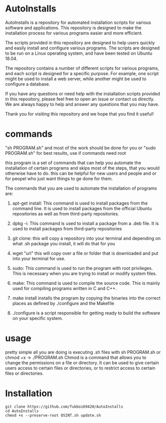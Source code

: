 # AutoInstalls

AutoInstalls is a repository for automated installation scripts for various software and applications. This repository is designed to make the installation process for various programs easier and more efficient. 

The scripts provided in this repository are designed to help users quickly and easily install and configure various programs. The scripts are designed to be run on a Linux operating system, and have been tested on Ubuntu 18.04. 

The repository contains a number of different scripts for various programs, and each script is designed for a specific purpose. For example, one script might be used to install a web server, while another might be used to configure a database.

If you have any questions or need help with the installation scripts provided in this repository, please feel free to open an issue or contact us directly. We are always happy to help and answer any questions that you may have.

Thank you for visiting this repository and we hope that you find it useful!
# commands
"sh PROGRAM.sh" and most of the work should be done for you
or "sudo PROGRAM.sh" for best results, use if commands need root

this program is a set of commands that can help you automate the installation of certain programs and skips most of the steps, that you would otherwise have to do. this can be helpful for new users and people and or for peopel who just want things to ge done for them.

The commands that you are used to automate the installation of programs are:

1. apt-get install: This command is used to install packages from the command line. It is used to install packages from the official Ubuntu repositories as well as from third-party repositories.

2. dpkg -i: This command is used to install a package from a .deb file. It is used to install packages from third-party repositories

3. git clone: this will copy a repository into your terminal and depending on what .sh package you install, it will do that for you

4. wget "url" this will copy over a file or folder that is downloaded and put into your terminal for use.

5. sudo: This command is used to run the program with root privileges. This is necessary when you are trying to install or modify system files.

6. make: This command is used to compile the source code. This is mainly used for compiling programs written in C and C++.

7. make install installs the program by copying the binaries into the correct places as defined by ./configure and the Makefile

8. ./configure is a script responsible for getting ready to build the software on your specific system.

# usage

pretty simple all you are doing is executing .sh files with sh PROGRAM.sh or chmod +x -> ./PROGRAM.sh
Chmod is a command that allows you to change the permissions on a file or directory. It can be used to give certain users access to certain files or directories, or to restrict access to certain files or directories.

# Installation
```
git clone https://github.com/fukboi69420/AutoInstalls
cd AutoInstalls
chmod +x --preserve-root OSINT.sh update.sh
```
